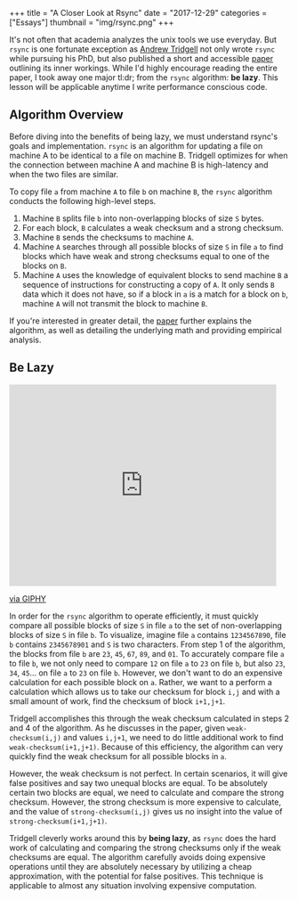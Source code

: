 +++
title = "A Closer Look at Rsync"
date = "2017-12-29"
categories = ["Essays"]
thumbnail = "img/rsync.png"
+++

It's not often that academia analyzes the unix tools we use everyday.
But `rsync` is one fortunate exception as [Andrew
Tridgell](https://en.wikipedia.org/wiki/Andrew_Tridgell) not only wrote `rsync`
while pursuing his PhD, but also published a short and accessible
[paper](https://www.andrew.cmu.edu/course/15-749/READINGS/required/cas/tridgell96.pdf)
outlining its inner workings. While I'd highly encourage reading the entire paper, I took away
one major tl:dr; from the `rsync` algorithm: **be lazy**.
This lesson will be applicable anytime I write performance conscious code.

## Algorithm Overview

Before diving into the benefits of being lazy, we must understand rsync's goals and
implementation. `rsync` is an algorithm for updating a file on machine A to be
identical to a file on machine B. Tridgell optimizes for when the connection
between machine A and machine B is high-latency and when the two files are
similar.

To copy file `a` from machine `A` to file `b` on machine `B`, the `rsync`
algorithm conducts the following high-level steps.

1. Machine `B` splits file `b` into non-overlapping blocks of size `S` bytes.
2. For each block, `B` calculates a weak checksum and a strong checksum.
3. Machine `B` sends the checksums to machine `A`.
4. Machine `A` searches through all possible blocks of size `S` in file `a` to
   find blocks which have weak and strong checksums equal to one of the blocks
   on `B`.
5. Machine `A` uses the knowledge of equivalent blocks to send machine `B` a
   sequence of instructions for constructing a copy of `A`. It only sends `B`
   data which it does not have, so if a block in `a` is a match for a block on
   `b`, machine `A` will not transmit the block to machine `B`.

If you're interested in greater detail, the
[paper](https://www.andrew.cmu.edu/course/15-749/READINGS/required/cas/tridgell96.pdf)
further explains the algorithm, as well as detailing the underlying math and
providing empirical analysis.

## Be Lazy

<iframe src="https://giphy.com/embed/3o6MbedpC11J84sQ4o" width="480" height="362" frameBorder="0" class="giphy-embed" allowFullScreen></iframe><p><a href="https://giphy.com/gifs/season-16-the-simpsons-16x9-3o6MbedpC11J84sQ4o">via GIPHY</a></p>

In order for the `rsync` algorithm to operate efficiently, it must quickly
compare all possible blocks of size `S` in file `a` to the set of
non-overlapping blocks of size `S` in file `b`. To visualize, imagine file `a`
contains `1234567890`, file `b` contains `2345678901` and `S` is two characters.
From step 1 of the algorithm, the blocks from file `b` are `23`, `45`, `67`,
`89`, and `01`. To accurately compare file `a` to file `b`, we not only need to
compare `12` on file `a` to `23` on file `b`, but also `23`, `34`, `45`... on
file `a` to `23` on file `b`. However, we don't want to do an expensive calculation for each
possible block on `a`. Rather, we want to a perform a calculation which allows
us to take our checksum for block `i,j` and with a small amount of work, find
the checksum of block `i+1,j+1`.

Tridgell accomplishes this through the weak checksum calculated in steps 2 and 4
of the algorithm. As he discusses in the paper, given `weak-checksum(i,j)` and values
`i,j+1`, we need to do little additional work to find `weak-checksum(i+1,j+1)`.
Because of this efficiency, the algorithm can very quickly find the weak checksum for
all possible blocks in `a`.

However, the weak checksum is not perfect. In certain scenarios, it will give
false positives and say two unequal blocks are equal.
To be absolutely certain two blocks are equal, we need
to calculate and compare the strong checksum. However, the strong checksum is
more expensive to calculate, and the value of `strong-checksum(i,j)` gives us no
insight into the value of `strong-checksum(i+1,j+1)`.

Tridgell cleverly works around this by **being lazy**, as `rsync` does the hard
work of calculating and comparing the strong checksums only if the weak
checksums are equal. The algorithm carefully avoids doing expensive operations
until they are absolutely necessary by utilizing a cheap approximation, with the
potential for false positives. This technique is applicable to almost any situation involving expensive
computation.
